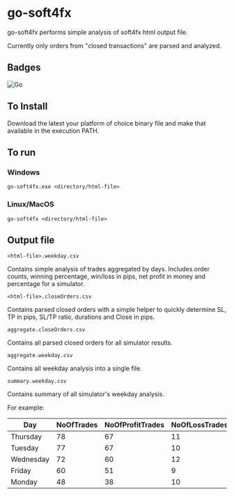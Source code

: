 # go-soft4fx

go-soft4fx performs simple analysis of soft4fx html output file.

Currently only orders from "closed transactions" are parsed and analyzed.

## Badges
![Go](https://github.com/ed-fx/go-soft4fx/workflows/Go/badge.svg)

## To Install

Download the latest your platform of choice binary file and make that available in the execution PATH.

## To run

### Windows
```
go-soft4fx.exe <directory/html-file>
```

### Linux/MacOS
```
go-soft4fx <directory/html-file>
```

## Output file

`<html-file>.weekday.csv`

Contains simple analysis of trades aggregated by days.
Includes order counts, winning percentage, win/loss in pips, net profit in money and percentage for a simulator.

`<html-file>.closeOrders.csv`

Contains parsed closed orders with a simple helper to quickly determine SL, TP in pips, SL/TP ratio, durations and Close in pips.

`aggregate.closeOrders.csv`

Contains all parsed closed orders for all simulator results.

`aggregate.weekday.csv`

Contains all weekday analysis into a single file.

`summary.weekday.csv`

Contains summary of all simulator's weekday analysis.

For example:

| Day       	| NoOfTrades 	| NoOfProfitTrades 	| NoOfLossTrades 	| AvgWinPct 	| ProfitTradesInPips 	| LossTradesInPips 	| NetProfitTradesInPips 	| PipsNetProfitGainPct 	|
|-----------	|------------	|------------------	|----------------	|-------------	|--------------------	|------------------	|-----------------------	|----------------------	|
| Thursday  	|   78         	|   67            	|   11             	|   85.90      	|    2837.9            	|     -459.0       	|     2378.9               	|     25.44            	|
| Tuesday   	|   77         	|   67            	|   10             	|   87.01      	|    2792.7            	|     -429.6       	|     2363.1               	|     25.27            	|
| Wednesday 	|   72         	|   60            	|   12             	|   83.33      	|    2463.6            	|     -509.0       	|     1954.6               	|     20.90            	|
| Friday    	|   60         	|   51            	|   9             	|   85.00      	|    1621.4            	|     -191.4       	|     1430.0               	|     15.29            	|
| Monday    	|   48         	|   38            	|   10             	|   79.17      	|    1410.9            	|     -186.6       	|     1224.3               	|     13.09            	|

